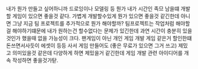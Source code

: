 내가 뭔가 만들고 싶어하니까 드로잉이나 모델링 등
뭔가 내가 시간인 족므 남을떄 개발할 게임이 있으면 좋을것 같다.
가볍게 개발할수있게 뭔가 있으면 좋을것 같긴한데
아니면 그냥 지금 팀 프로젝트를 추가적으로 뭔가 해야할까?
팀프로젝트는 작업처럼 해야할걸 해야하기떄문에 내가 원하는건 할수없다는 문제가 있긴한데
과연 시간이 충분히 있을것인가 했을때 없을 가능성이 크다. 팬게임이 아닌 개인 게임 개발
게임 같은거 할인한떄돈쓰면서사듯이 에셋이 등등 사서 게임 만들어도 (좋은 무료가 있으면 그거 쓰고) 제밌고 의미있을것 같은데
다양하게 하면 제밌을거 같긴한데
게임 개발 관련 아이디어를 개속 작성하면 좋을것가탇.